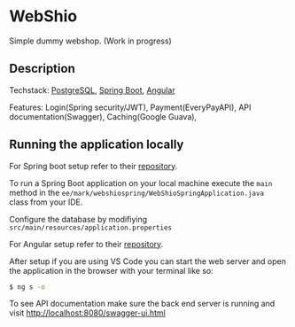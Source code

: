 # WebShio

Simple dummy webshop. (Work in progress)

## Description

Techstack: [PostgreSQL](https://www.postgresql.org/), [Spring Boot](http://projects.spring.io/spring-boot/), [Angular](https://angular.io/)

Features: Login(Spring security/JWT), Payment(EveryPayAPI), API documentation(Swagger), Caching(Google Guava), 

## Running the application locally

For Spring boot setup refer to their [repository](https://github.com/spring-projects/spring-boot).

To run a Spring Boot application on your local machine execute the `main` method in the `ee/mark/webshiospring/WebShioSpringApplication.java ` class from your IDE.

Configure the database by modifiying `src/main/resources/application.properties`

For Angular setup refer to their [repository](https://github.com/angular/angular/blob/master/README.md).

After setup if you are using VS Code you can start the web server and open the application in the browser with your terminal like so: 
```bash
$ ng s -o
```
To see API documentation make sure the back end server is running and visit [http://localhost:8080/swagger-ui.html](http://localhost:8080/swagger-ui.html)
